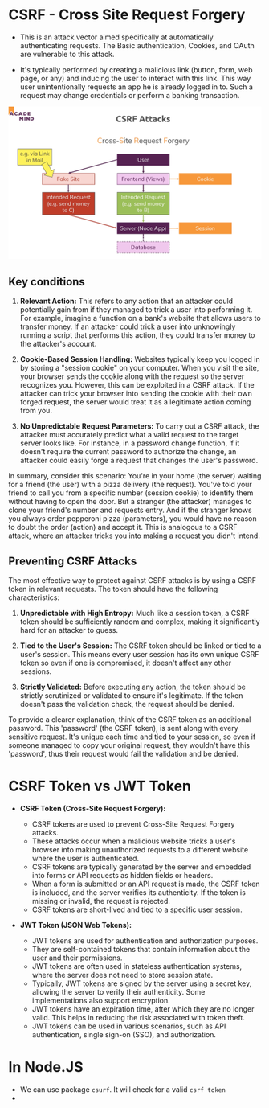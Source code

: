 # CSRF - Cross Site Request Forgery

- This is an attack vector aimed specifically at automatically authenticating requests. The Basic authentication, Cookies, and OAuth are vulnerable to this attack.

- It's typically performed by creating a malicious link (button, form, web page, or any) and inducing the user to interact with this link. This way user unintentionally requests an app he is already logged in to. Such a request may change credentials or perform a banking transaction.

![csrf.png](csrf.png)


## Key conditions

1. **Relevant Action:** This refers to any action that an attacker could potentially gain from if they managed to trick a user into performing it. For example, imagine a function on a bank's website that allows users to transfer money. If an attacker could trick a user into unknowingly running a script that performs this action, they could transfer money to the attacker's account.

2. **Cookie-Based Session Handling:** Websites typically keep you logged in by storing a "session cookie" on your computer. When you visit the site, your browser sends the cookie along with the request so the server recognizes you. However, this can be exploited in a CSRF attack. If the attacker can trick your browser into sending the cookie with their own forged request, the server would treat it as a legitimate action coming from you.

3. **No Unpredictable Request Parameters:** To carry out a CSRF attack, the attacker must accurately predict what a valid request to the target server looks like. For instance, in a password change function, if it doesn't require the current password to authorize the change, an attacker could easily forge a request that changes the user's password.

In summary, consider this scenario: You're in your home (the server) waiting for a friend (the user) with a pizza delivery (the request). You've told your friend to call you from a specific number (session cookie) to identify them without having to open the door. But a stranger (the attacker) manages to clone your friend's number and requests entry. And if the stranger knows you always order pepperoni pizza (parameters), you would have no reason to doubt the order (action) and accept it. This is analogous to a CSRF attack, where an attacker tricks you into making a request you didn't intend.


## Preventing CSRF Attacks

The most effective way to protect against CSRF attacks is by using a CSRF token in relevant requests. The token should have the following characteristics:

1. **Unpredictable with High Entropy:** Much like a session token, a CSRF token should be sufficiently random and complex, making it significantly hard for an attacker to guess.

2. **Tied to the User's Session:** The CSRF token should be linked or tied to a user's session. This means every user session has its own unique CSRF token so even if one is compromised, it doesn't affect any other sessions.

3. **Strictly Validated:** Before executing any action, the token should be strictly scrutinized or validated to ensure it's legitimate. If the token doesn't pass the validation check, the request should be denied.

To provide a clearer explanation, think of the CSRF token as an additional password. This 'password' (the CSRF token), is sent along with every sensitive request. It's unique each time and tied to your session, so even if someone managed to copy your original request, they wouldn't have this 'password', thus their request would fail the validation and be denied.

# CSRF Token vs JWT Token

- **CSRF Token (Cross-Site Request Forgery):**
    - CSRF tokens are used to prevent Cross-Site Request Forgery attacks.
    - These attacks occur when a malicious website tricks a user's browser into making unauthorized requests to a different website where the user is authenticated.
    - CSRF tokens are typically generated by the server and embedded into forms or API requests as hidden fields or headers.
    - When a form is submitted or an API request is made, the CSRF token is included, and the server verifies its authenticity. If the token is missing or invalid, the request is rejected.
    - CSRF tokens are short-lived and tied to a specific user session.

- **JWT Token (JSON Web Tokens):**
    - JWT tokens are used for authentication and authorization purposes.
    - They are self-contained tokens that contain information about the user and their permissions.
    - JWT tokens are often used in stateless authentication systems, where the server does not need to store session state.
    - Typically, JWT tokens are signed by the server using a secret key, allowing the server to verify their authenticity. Some implementations also support encryption.
    - JWT tokens have an expiration time, after which they are no longer valid. This helps in reducing the risk associated with token theft.
    - JWT tokens can be used in various scenarios, such as API authentication, single sign-on (SSO), and authorization.

# In Node.JS

- We can use package `csurf`. It will check for a valid `csrf token`
- 
